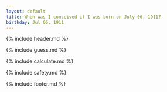 ```yaml
---
layout: default
title: When was I conceived if I was born on July 06, 1911?
birthday: Jul 06, 1911
---
```


{% include header.md %}

{% include guess.md %}

{% include calculate.md %}

{% include safety.md %}

{% include footer.md %}



